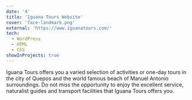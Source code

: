 ```yaml
---
date: '4'
title: 'Iguana Tours Website'
cover: 'face-landmark.png'
external: 'https://www.iguanatours.com/'
tech:
  - WordPress
  - HTML
  - CSS
showInProjects: true
---
```


Iguana Tours offers you a varied selection of activities or one-day tours in the city of Quepos and the world famous beach of Manuel Antonio surroundings. Do not miss the opportunity to enjoy the excellent service, naturalist guides and transport facilities that Iguana Tours offers you.
